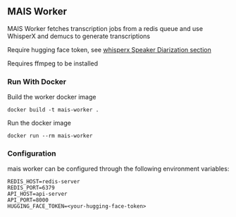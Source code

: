 ## MAIS Worker

MAIS Worker fetches transcription jobs from a redis queue and use WhisperX and demucs to generate transcriptions

Require hugging face token, see [whisperx Speaker Diarization section](https://github.com/m-bain/whisperX)

Requires ffmpeg to be installed

### Run With Docker
Build the worker docker image

`docker build -t mais-worker .`

Run the docker image

`docker run --rm mais-worker`

### Configuration
mais worker can be configured through the following environment variables:

```
REDIS_HOST=redis-server
REDIS_PORT=6379
API_HOST=api-server
API_PORT=8000
HUGGING_FACE_TOKEN=<your-hugging-face-token>
```